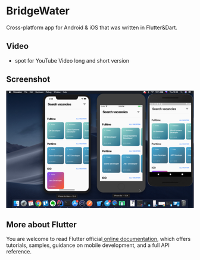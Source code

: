 # BridgeWater

Cross-platform app for Android & iOS that was written in Flutter&Dart.

## Video

- spot for YouTube Video long and short version

## Screenshot

![Screenshot](preview_image.png)

## More about Flutter

You are welcome to read Flutter official[ online documentation](https://flutter.dev/docs), which offers tutorials,
samples, guidance on mobile development, and a full API reference.
